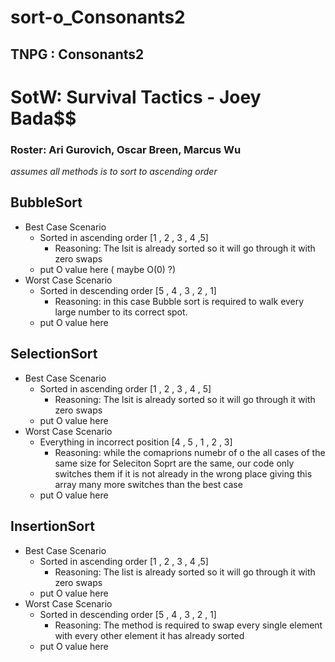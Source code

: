 # sort-o_Consonants2
## TNPG : Consonants2
# SotW: Survival Tactics - Joey Bada$$
### Roster: Ari Gurovich, Oscar Breen, Marcus Wu

*assumes all methods is to sort to ascending order* 
## BubbleSort
  * Best Case Scenario
     * Sorted in ascending order [1 , 2 , 3 , 4 ,5]
       * Reasoning: The lsit is already sorted so it will go through it with zero swaps
     * put O value here ( maybe O(0) ?)
  * Worst Case Scenario
     * Sorted in descending order [5 , 4 , 3 , 2 , 1]
       * Reasoning: in this case Bubble sort is required to walk every large number to its correct spot.
     * put O value here
## SelectionSort
  * Best Case Scenario
     * Sorted in ascending order [1 , 2 , 3 , 4 , 5]
       * Reasoning: The lsit is already sorted so it will go through it with zero swaps
     * put O value here
  * Worst Case Scenario
     * Everything in incorrect position [4 , 5 , 1 , 2 , 3]
       * Reasoning: while the comaprions numebr of o the all cases of the same size for Seleciton Soprt are the same, our          code only switches them if it is not already in the wrong place giving this array many more switches than the            best case
     * put O value here
## InsertionSort
  * Best Case Scenario
     * Sorted in ascending order [1 , 2 , 3 , 4 ,5]
       * Reasoning: The list is already sorted so it will go through it with zero swaps
     * put O value here
  * Worst Case Scenario
     * Sorted in descending order [5 , 4 , 3 , 2 , 1]
        * Reasoning: The method is required to swap every single element with every other element it has already sorted
     * put O value here


